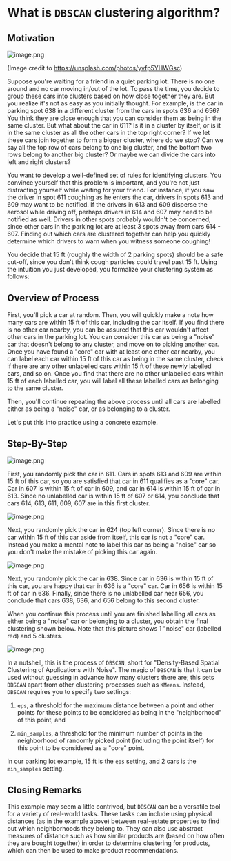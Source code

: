 # What is `DBSCAN` clustering algorithm?

## Motivation

![image.png](attachment:1b21e11f-e1ad-414b-881e-b8dce45250d6.png)

(Image credit to https://unsplash.com/photos/yvfp5YHWGsc)

Suppose you're waiting for a friend in a quiet parking lot. There is no one around and no car moving in/out of the lot. To pass the time, you decide to group these cars into clusters based on how close together they are. But you realize it's not as easy as you initially thought. For example, is the car in parking spot 638 in a different cluster from the cars in spots 636 and 656? You think they are close enough that you can consider them as being in the same cluster. But what about the car in 611? Is it in a cluster by itself, or is it in the same cluster as all the other cars in the top right corner? If we let these cars join together to form a bigger cluster, where do we stop? Can we say all the top row of cars belong to one big cluster, and the bottom two rows belong to another big cluster? Or maybe we can divide the cars into left and right clusters?

You want to develop a well-defined set of rules for identifying clusters. You convince yourself that this problem is important, and you're not just distracting yourself while waiting for your friend. For instance, if you saw the driver in spot 611 coughing as he enters the car, drivers in spots 613 and 609 may want to be notified. If the drivers in 613 and 609 disperse the aerosol while driving off, perhaps drivers in 614 and 607 may need to be notified as well. Drivers in other spots probably wouldn't be concerned, since other cars in the parking lot are at least 3 spots away from cars 614 - 607. Finding out which cars are clustered together can help you quickly determine which drivers to warn when you witness someone coughing!

You decide that 15 ft (roughly the width of 2 parking spots) should be a safe cut-off, since you don't think cough particles could travel past 15 ft. Using the intuition you just developed, you formalize your clustering system as follows:

## Overview of Process

First, you'll pick a car at random. Then, you will quickly make a note how many cars are within 15 ft of this car, including the car itself. If you find there is no other car nearby, you can be assured that this car wouldn't affect other cars in the parking lot. You can consider this car as being a "noise" car that doesn't belong to any cluster, and move on to picking another car. Once you have found a "core" car with at least one other car nearby, you can label each car within 15 ft of this car as being in the same cluster, check if there are any other unlabelled cars within 15 ft of these newly labelled cars, and so on. Once you find that there are no other unlabelled cars within 15 ft of each labelled car, you will label all these labelled cars as belonging to the same cluster. 

Then, you'll continue repeating the above process until all cars are labelled either as being a "noise" car, or as belonging to a cluster.

Let's put this into practice using a concrete example. 

## Step-By-Step

![image.png](attachment:2432167c-bf06-4f13-9f56-d8cb5e046e2a.png)

First, you randomly pick the car in 611. Cars in spots 613 and 609 are within 15 ft of this car, so you are satisfied that car in 611 qualifies as a "core" car. Car in 607 is within 15 ft of car in 609, and car in 614 is within 15 ft of car in 613. Since no unlabelled car is within 15 ft of 607 or 614, you conclude that cars 614, 613, 611, 609, 607 are in this first cluster.

![image.png](attachment:5685e2fa-af3c-4677-b605-85755ef50779.png)

Next, you randomly pick the car in 624 (top left corner). Since there is no car within 15 ft of this car aside from itself, this car is not a "core" car. Instead you make a mental note to label this car as being a "noise" car so you don't make the mistake of picking this car again.

![image.png](attachment:10c9b35b-f447-40f2-8435-e53d2f5f1797.png)

Next, you randomly pick the car in 638. Since car in 636 is within 15 ft of this car, you are happy that car in 636 is a "core" car. Car in 656 is within 15 ft of car in 636. Finally, since there is no unlabelled car near 656, you conclude that cars 638, 636, and 656 belong to this second cluster. 

When you continue this process until you are finished labelling all cars as either being a "noise" car or belonging to a cluster, you obtain the final clustering shown below. Note that this picture shows 1 "noise" car (labelled red) and 5 clusters.

![image.png](attachment:a9aa6b72-d636-4cb9-a486-cd33f0c81e0d.png)

In a nutshell, this is the process of `DBSCAN`, short for "Density-Based Spatial Clustering of Applications with Noise". The magic of `DBSCAN` is that it can be used without guessing in advance how many clusters there are; this sets `DBSCAN` apart from other clustering processes such as `KMeans`. Instead, `DBSCAN` requires you to specify two settings: 

1. `eps`, a threshold for the maximum distance between a point and other points for these points to be considered as being in the "neighborhood" of this point, and 

2. `min_samples`, a threshold for the minimum number of points in the neighborhood of randomly picked point (including the point itself) for this point to be considered as a "core" point. 

In our parking lot example, 15 ft is the `eps` setting, and 2 cars is the `min_samples` setting.

## Closing Remarks

This example may seem a little contrived, but `DBSCAN` can be a versatile tool for a variety of real-world tasks. These tasks can include using physical distances (as in the example above) between real-estate properties to find out which neighborhoods they belong to. They can also use abstract measures of distance such as how similar products are (based on how often they are bought together) in order to determine clustering for products, which can then be used to make product recommendations.
